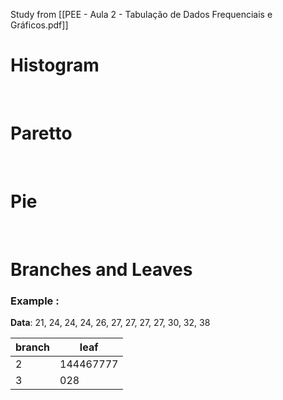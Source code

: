 Study from [[PEE - Aula 2 - Tabulação de Dados Frequenciais e Gráficos.pdf]]
<br>
# Histogram

<br>

# Paretto

<br>

# Pie

<br>

# Branches and Leaves
### Example :
**Data**:  21, 24, 24, 24, 26, 27, 27, 27, 27, 30, 32, 38

| branch | leaf      |
| ------ | --------- |
| 2      | 144467777 |
| 3      | 028       | 
